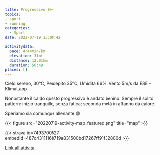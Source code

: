 ```yaml
---
title: Progressivo 8+4
topics:
- sport
- running
categories:
  - Sport
date: 2022-07-19 13:08:42

activitydata:
  pace: 4:44min/km
  elevation: 31mt
  distance: 12.01km
  duration: 56:49
places: []
---
```


Cielo sereno, 30°C, Percepito 35°C, Umidità 66%, Vento 5m/s da ESE - Klimat.app

<!--more-->

Nonostante il caldo questo progressivo è andato benino. Sempre il solito pattern: inizio tranquillo, senza fatica; seconda metà in affanno da calore.

Speriamo sia comunque allenante 😅


{{< figure src="20220719-activity-map_featured.png" title="map" >}}


{{< strava id=7493700527 embedId=487c43111168719a831500bd17267ff91f32800d >}}

[Link all'attività](https://strava.com/activities/7493700527).